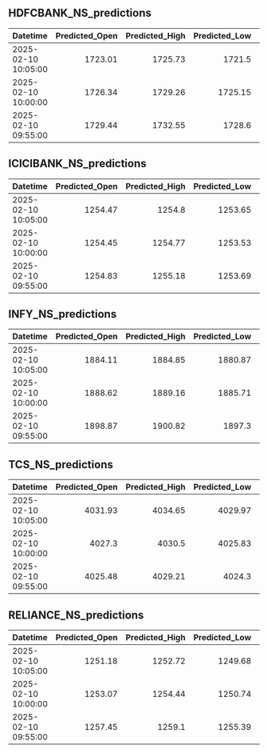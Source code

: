## HDFCBANK_NS_predictions
| Datetime            |   Predicted_Open |   Predicted_High |   Predicted_Low |   Predicted_Close |   Predicted_Volume |
|:--------------------|-----------------:|-----------------:|----------------:|------------------:|-------------------:|
| 2025-02-10 10:05:00 |          1723.01 |          1725.73 |         1721.5  |           1723.03 |             166317 |
| 2025-02-10 10:00:00 |          1726.34 |          1729.26 |         1725.15 |           1726.35 |             190690 |
| 2025-02-10 09:55:00 |          1729.44 |          1732.55 |         1728.6  |           1729.56 |             201704 |

## ICICIBANK_NS_predictions
| Datetime            |   Predicted_Open |   Predicted_High |   Predicted_Low |   Predicted_Close |   Predicted_Volume |
|:--------------------|-----------------:|-----------------:|----------------:|------------------:|-------------------:|
| 2025-02-10 10:05:00 |          1254.47 |          1254.8  |         1253.65 |           1255.48 |            71876.9 |
| 2025-02-10 10:00:00 |          1254.45 |          1254.77 |         1253.53 |           1255.53 |            84734.9 |
| 2025-02-10 09:55:00 |          1254.83 |          1255.18 |         1253.69 |           1255.81 |           117367   |

## INFY_NS_predictions
| Datetime            |   Predicted_Open |   Predicted_High |   Predicted_Low |   Predicted_Close |   Predicted_Volume |
|:--------------------|-----------------:|-----------------:|----------------:|------------------:|-------------------:|
| 2025-02-10 10:05:00 |          1884.11 |          1884.85 |         1880.87 |           1883.49 |            67958.2 |
| 2025-02-10 10:00:00 |          1888.62 |          1889.16 |         1885.71 |           1888.95 |            86772.8 |
| 2025-02-10 09:55:00 |          1898.87 |          1900.82 |         1897.3  |           1900.43 |            92937.3 |

## TCS_NS_predictions
| Datetime            |   Predicted_Open |   Predicted_High |   Predicted_Low |   Predicted_Close |   Predicted_Volume |
|:--------------------|-----------------:|-----------------:|----------------:|------------------:|-------------------:|
| 2025-02-10 10:05:00 |          4031.93 |          4034.65 |         4029.97 |           4033.78 |            22064.3 |
| 2025-02-10 10:00:00 |          4027.3  |          4030.5  |         4025.83 |           4029.37 |            22604.2 |
| 2025-02-10 09:55:00 |          4025.48 |          4029.21 |         4024.3  |           4027.91 |            22733.2 |

## RELIANCE_NS_predictions
| Datetime            |   Predicted_Open |   Predicted_High |   Predicted_Low |   Predicted_Close |   Predicted_Volume |
|:--------------------|-----------------:|-----------------:|----------------:|------------------:|-------------------:|
| 2025-02-10 10:05:00 |          1251.18 |          1252.72 |         1249.68 |           1250.38 |             152234 |
| 2025-02-10 10:00:00 |          1253.07 |          1254.44 |         1250.74 |           1251.84 |             185737 |
| 2025-02-10 09:55:00 |          1257.45 |          1259.1  |         1255.39 |           1256.32 |             214183 |


